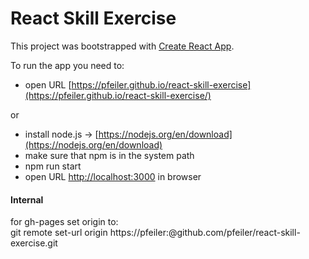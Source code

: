 # React Skill Exercise

This project was bootstrapped with [Create React App](https://github.com/facebookincubator/create-react-app).

To run the app you need to:

* open URL [https://pfeiler.github.io/react-skill-exercise](https://pfeiler.github.io/react-skill-exercise/)

or

* install node.js -> [https://nodejs.org/en/download](https://nodejs.org/en/download)
* make sure that npm is in the system path
* npm run start
* open URL [http://localhost:3000](http://localhost:3000) in browser


#### Internal

for gh-pages set origin to:    
git remote set-url origin https://pfeiler:<pwd>@github.com/pfeiler/react-skill-exercise.git